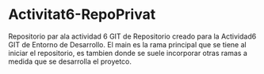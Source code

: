# Activitat6-RepoPrivat
Repositorio par ala actividad 6 GIT de 
Repositorio creado para la Actividad6 GIT de Entorno de Desarrollo.
El main es la rama principal que se tiene al iniciar el repositorio, es tambien donde se suele incorporar otras ramas a medida que se desarrolla el proyetco.
